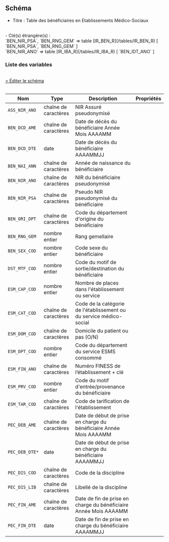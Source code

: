## Schéma

- Titre : Table des bénéficiaires en Etablissements Médico-Sociaux
<br />
- Clé(s) étrangère(s) : <br />
`BEN_NIR_PSA`, `BEN_RNG_GEM` => table [IR_BEN_R](/tables/IR_BEN_R) [ `BEN_NIR_PSA`, `BEN_RNG_GEM` ]<br />
`BEN_NIR_ANO` => table [IR_IBA_R](/tables/IR_IBA_R) [ `BEN_IDT_ANO` ]<br />

### Liste des variables
<br />
<div>
    <a href="https://gitlab.com/healthdatahub/schema-snds/edit/master/schemas/REFERENTIELS/IR_ESM_R.json"  
    arget="_blank" rel="noopener noreferrer">> Éditer le schéma</a>
    <OutboundLink />
</div>
<br />

Nom|Type|Description|Propriétés
-|-|-|-
`ASS_NIR_ANO`|chaîne de caractères|NIR Assuré pseudonymisé||
`BEN_DCD_AME`|chaîne de caractères|Date de décès du bénéficiaire Année Mois AAAAMM||
`BEN_DCD_DTE`|date|Date de décès du bénéficiaire AAAAMMJJ||
`BEN_NAI_ANN`|chaîne de caractères|Année de naissance du bénéficiaire||
`BEN_NIR_ANO`|chaîne de caractères|NIR du bénéficiaire pseudonymisé||
`BEN_NIR_PSA`|chaîne de caractères|Pseudo NIR pseudonymisé du bénéficiaire||
`BEN_ORI_DPT`|chaîne de caractères|Code du département d&#x27;origine du bénéficiaire||
`BEN_RNG_GEM`|nombre entier|Rang gemellaire||
`BEN_SEX_COD`|nombre entier|Code sexe du bénéficiaire||
`DST_MTF_COD`|nombre entier|Code du motif de sortie/destination du bénéficiaire||
`ESM_CAP_COD`|nombre entier|Nombre de places dans l&#x27;établissement ou service||
`ESM_CAT_COD`|chaîne de caractères|Code de la catégorie de l&#x27;établissement ou du service médico-social||
`ESM_DOM_COD`|chaîne de caractères|Domicile du patient ou pas (O/N)||
`ESM_DPT_COD`|nombre entier|Code du département du service ESMS consommé||
`ESM_FIN_ANO`|chaîne de caractères|Numéro FINESS de l’établissement + clé||
`ESM_PRV_COD`|nombre entier|Code du motif d&#x27;entrée/provenance du bénéficiaire||
`ESM_TAR_COD`|chaîne de caractères|Code de tarification de l&#x27;établissement||
`PEC_DEB_AME`|chaîne de caractères|Date de début de prise en charge du bénéficiaire Année Mois AAAAMM||
`PEC_DEB_DTE*`|date|Date de début de prise en charge du bénéficiaire AAAAMMJJ||
`PEC_DIS_COD`|chaîne de caractères|Code de la discipline||
`PEC_DIS_LIB`|chaîne de caractères|Libellé de la discipline||
`PEC_FIN_AME`|chaîne de caractères|Date de fin de prise en charge du bénéficiaire Année Mois AAAAMM||
`PEC_FIN_DTE`|date|Date de fin de prise en charge du bénéficiaire AAAAMMJJ||

